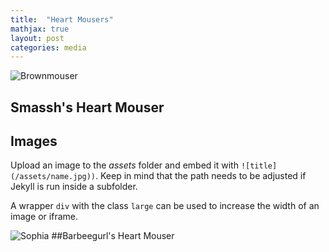 ```yaml
---
title:  "Heart Mousers"
mathjax: true
layout: post
categories: media
---
```


![Brownmouser](https://lh3.googleusercontent.com/DPKzUBUTi_eaYtJgn7arfbFxrBk3p59xLOqeyR509E4x0DVVWdLG08vdb4LFFH0qk8g=w2400)
## Smassh's Heart Mouser

## Images

Upload an image to the *assets* folder and embed it with `![title](/assets/name.jpg))`. Keep in mind that the path needs to be adjusted if Jekyll is run inside a subfolder.

A wrapper `div` with the class `large` can be used to increase the width of an image or iframe.

![Sophia](https://lh3.googleusercontent.com/GBlHGnpK8XR4f28Y4DLs_W6iJOVuy2uPgK1rz5cJ6meVyIjuJn8sSrfforIFGMiRVmM=w2400)
##Barbeegurl's Heart Mouser




